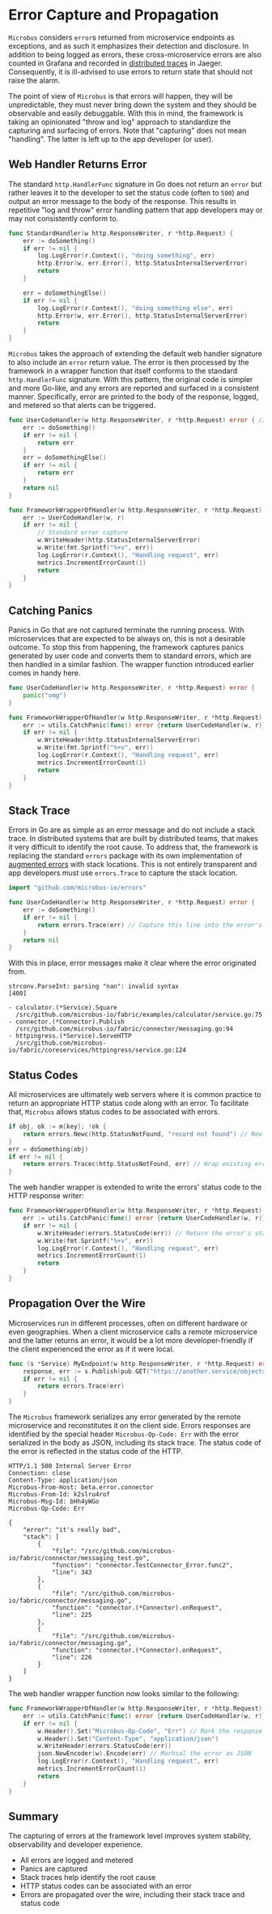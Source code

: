 # Error Capture and Propagation

`Microbus` considers `error`s returned from microservice endpoints as exceptions, and as such it emphasizes their detection and disclosure. In addition to being logged as errors, these cross-microservice errors are also counted in Grafana and recorded in [distributed traces](../blocks/distrib-tracing.md) in Jaeger. Consequently, it is ill-advised to use errors to return state that should not raise the alarm.

The point of view of `Microbus` is that errors will happen, they will be unpredictable, they must never bring down the system and they should be observable and easily debuggable. With this in mind, the framework is taking an opinionated "throw and log" approach to standardize the capturing and surfacing of errors. Note that "capturing" does not mean "handling". The latter is left up to the app developer (or user).

## Web Handler Returns Error

The standard `http.HandlerFunc` signature in Go does not return an `error` but rather leaves it to the developer to set the status code (often to `500`) and output an error message to the body of the response. This results in repetitive "log and throw" error handling pattern that app developers may or may not consistently conform to.

```go
func StandardHandler(w http.ResponseWriter, r *http.Request) {
	err := doSomething()
	if err != nil {
		log.LogError(r.Context(), "doing something", err)
		http.Error(w, err.Error(), http.StatusInternalServerError)
		return
	}

	err = doSomethingElse()
	if err != nil {
		log.LogError(r.Context(), "doing something else", err)
		http.Error(w, err.Error(), http.StatusInternalServerError)
		return
	}
}
```

`Microbus` takes the approach of extending the default web handler signature to also include an `error` return value. The error is then processed by the framework in a wrapper function that itself conforms to the standard `http.HandlerFunc` signature. With this pattern, the original code is simpler and more Go-like, and any errors are reported and surfaced in a consistent manner. Specifically, error are printed to the body of the response, logged, and metered so that alerts can be triggered.

```go
func UserCodeHandler(w http.ResponseWriter, r *http.Request) error { // Returning an error
	err := doSomething()
	if err != nil {
		return err
	}
	err = doSomethingElse()
	if err != nil {
		return err
	}
	return nil
}

func FrameworkWrapperOfHandler(w http.ResponseWriter, r *http.Request) {
	err := UserCodeHandler(w, r)
	if err != nil {
		// Standard error capture
		w.WriteHeader(http.StatusInternalServerError)
		w.Write(fmt.Sprintf("%+v", err))
		log.LogError(r.Context(), "Handling request", err)
		metrics.IncrementErrorCount(1)
		return
	}
}
```

## Catching Panics

Panics in Go that are not captured terminate the running process. With microservices that are expected to be always on, this is not a desirable outcome. To stop this from happening, the framework captures panics generated by user code and converts them to standard errors, which are then handled in a similar fashion. The wrapper function introduced earlier comes in handy here.

```go
func UserCodeHandler(w http.ResponseWriter, r *http.Request) error {
	panic("omg")
}

func FrameworkWrapperOfHandler(w http.ResponseWriter, r *http.Request) {
	err := utils.CatchPanic(func() error {return UserCodeHandler(w, r)}) // Convert panics to errors
	if err != nil {
		w.WriteHeader(http.StatusInternalServerError)
		w.Write(fmt.Sprintf("%+v", err))
		log.LogError(r.Context(), "Handling request", err)
		metrics.IncrementErrorCount(1)
		return
	}
}
```

## Stack Trace

Errors in Go are as simple as an error message and do not include a stack trace. In distributed systems that are built by distributed teams, that makes it very difficult to identify the root cause. To address that, the framework is replacing the standard `errors` package with its own implementation of [augmented errors](../structure/errors.md) with stack locations. This is not entirely transparent and app developers must use `errors.Trace` to capture the stack location.

```go
import "github.com/microbus-io/errors"

func UserCodeHandler(w http.ResponseWriter, r *http.Request) error {
	err := doSomething()
	if err != nil {
		return errors.Trace(err) // Capture this line into the error's stack trace
	}
	return nil
}
```

With this in place, error messages make it clear where the error originated from.

```
strconv.ParseInt: parsing "nan": invalid syntax
[400]

- calculator.(*Service).Square
  /src/github.com/microbus-io/fabric/examples/calculator/service.go:75
- connector.(*Connector).Publish
  /src/github.com/microbus-io/fabric/connector/messaging.go:94
- httpingress.(*Service).ServeHTTP
  /src/github.com/microbus-io/fabric/coreservices/httpingress/service.go:124
```

## Status Codes

All microservices are ultimately web servers where it is common practice to return an appropriate HTTP status code along with an error. To facilitate that, `Microbus` allows status codes to be associated with errors.

```go
if obj, ok := m[key]; !ok {
	return errors.Newc(http.StatusNotFound, "record not found") // New error with status code
}
err = doSomething(obj)
if err != nil {
	return errors.Tracec(http.StatusNotFound, err) // Wrap existing error and attach a status code
}
```

The web handler wrapper is extended to write the errors' status code to the HTTP response writer:

```go
func FrameworkWrapperOfHandler(w http.ResponseWriter, r *http.Request) {
	err := utils.CatchPanic(func() error {return UserCodeHandler(w, r)})
	if err != nil {
		w.WriteHeader(errors.StatusCode(err)) // Return the error's status code
		w.Write(fmt.Sprintf("%+v", err))
		log.LogError(r.Context(), "Handling request", err)
		metrics.IncrementErrorCount(1)
		return
	}
}
```

## Propagation Over the Wire

Microservices run in different processes, often on different hardware or even geographies. When a client microservice calls a remote microservice and the latter returns an error, it would be a lot more developer-friendly if the client experienced the error as if it were local.

```go
func (s *Service) MyEndpoint(w http.ResponseWriter, r *http.Request) error {
	response, err := s.Publish(pub.GET("https://another.service/objects")) // Remote call
	if err != nil {
		return errors.Trace(err)
	}
}
```

The `Microbus` framework serializes any error generated by the remote microservice and reconstitutes it on the client side. Errors responses are identified by the special header `Microbus-Op-Code: Err` with the error serialized in the body as JSON, including its stack trace. The status code of the error is reflected in the status code of the HTTP.

```
HTTP/1.1 500 Internal Server Error
Connection: close
Content-Type: application/json
Microbus-From-Host: beta.error.connector
Microbus-From-Id: k2slru4rof
Microbus-Msg-Id: bHh4yWGo
Microbus-Op-Code: Err

{
	"error": "it's really bad",
	"stack": [
		{
			"file": "/src/github.com/microbus-io/fabric/connector/messaging_test.go",
			"function": "connector.TestConnector_Error.func2",
			"line": 343
		},
		{
			"file": "/src/github.com/microbus-io/fabric/connector/messaging.go",
			"function": "connector.(*Connector).onRequest",
			"line": 225
		},
		{
			"file": "/src/github.com/microbus-io/fabric/connector/messaging.go",
			"function": "connector.(*Connector).onRequest",
			"line": 226
		}
	]
}
```

The web handler wrapper function now looks similar to the following:

```go
func FrameworkWrapperOfHandler(w http.ResponseWriter, r *http.Request) {
	err := utils.CatchPanic(func() error {return UserCodeHandler(w, r)})
	if err != nil {
		w.Header().Set("Microbus-Op-Code", "Err") // Mark the response as an error
		w.Header().Set("Content-Type", "application/json")
		w.WriteHeader(errors.StatusCode(err))
		json.NewEncoder(w).Encode(err) // Marhsal the error as JSON
		log.LogError(r.Context(), "Handling request", err)
		metrics.IncrementErrorCount(1)
		return
	}
}
```

## Summary

The capturing of errors at the framework level improves system stability, observability and developer experience.

* All errors are logged and metered
* Panics are captured
* Stack traces help identify the root cause
* HTTP status codes can be associated with an error
* Errors are propagated over the wire, including their stack trace and status code

